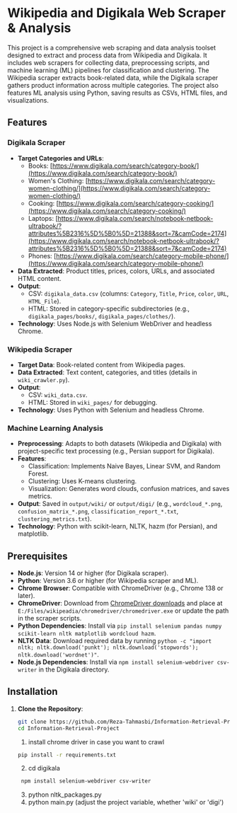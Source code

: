 # Wikipedia and Digikala Web Scraper & Analysis

This project is a comprehensive web scraping and data analysis toolset designed to extract and process data from Wikipedia and Digikala. It includes web scrapers for collecting data, preprocessing scripts, and machine learning (ML) pipelines for classification and clustering. The Wikipedia scraper extracts book-related data, while the Digikala scraper gathers product information across multiple categories. The project also features ML analysis using Python, saving results as CSVs, HTML files, and visualizations.

## Features

### Digikala Scraper
- **Target Categories and URLs**:
  - Books: [https://www.digikala.com/search/category-book/](https://www.digikala.com/search/category-book/)
  - Women's Clothing: [https://www.digikala.com/search/category-women-clothing/](https://www.digikala.com/search/category-women-clothing/)
  - Cooking: [https://www.digikala.com/search/category-cooking/](https://www.digikala.com/search/category-cooking/)
  - Laptops: [https://www.digikala.com/search/notebook-netbook-ultrabook/?attributes%5B2316%5D%5B0%5D=21388&sort=7&camCode=2174](https://www.digikala.com/search/notebook-netbook-ultrabook/?attributes%5B2316%5D%5B0%5D=21388&sort=7&camCode=2174)
  - Phones: [https://www.digikala.com/search/category-mobile-phone/](https://www.digikala.com/search/category-mobile-phone/)
- **Data Extracted**: Product titles, prices, colors, URLs, and associated HTML content.
- **Output**:
  - CSV: `digikala_data.csv` (columns: `Category`, `Title`, `Price`, `color`, `URL`, `HTML_File`).
  - HTML: Stored in category-specific subdirectories (e.g., `digikala_pages/books/`, `digikala_pages/clothes/`).
- **Technology**: Uses Node.js with Selenium WebDriver and headless Chrome.

### Wikipedia Scraper
- **Target Data**: Book-related content from Wikipedia pages.
- **Data Extracted**: Text content, categories, and titles (details in `wiki_crawler.py`).
- **Output**:
  - CSV: `wiki_data.csv`.
  - HTML: Stored in `wiki_pages/` for debugging.
- **Technology**: Uses Python with Selenium and headless Chrome.

### Machine Learning Analysis
- **Preprocessing**: Adapts to both datasets (Wikipedia and Digikala) with project-specific text processing (e.g., Persian support for Digikala).
- **Features**:
  - Classification: Implements Naive Bayes, Linear SVM, and Random Forest.
  - Clustering: Uses K-means clustering.
  - Visualization: Generates word clouds, confusion matrices, and saves metrics.
- **Output**: Saved in `output/wiki/` or `output/digi/` (e.g., `wordcloud_*.png`, `confusion_matrix_*.png`, `classification_report_*.txt`, `clustering_metrics.txt`).
- **Technology**: Python with scikit-learn, NLTK, hazm (for Persian), and matplotlib.

## Prerequisites

- **Node.js**: Version 14 or higher (for Digikala scraper).
- **Python**: Version 3.6 or higher (for Wikipedia scraper and ML).
- **Chrome Browser**: Compatible with ChromeDriver (e.g., Chrome 138 or later).
- **ChromeDriver**: Download from [ChromeDriver downloads](https://chromedriver.chromium.org/downloads) and place at `E:/Files/wikipeadia/chromedriver/chromedriver.exe` or update the path in the scraper scripts.
- **Python Dependencies**: Install via `pip install selenium pandas numpy scikit-learn nltk matplotlib wordcloud hazm`.
- **NLTK Data**: Download required data by running `python -c "import nltk; nltk.download('punkt'); nltk.download('stopwords'); nltk.download('wordnet')"`.
- **Node.js Dependencies**: Install via `npm install selenium-webdriver csv-writer` in the Digikala directory.

## Installation

1. **Clone the Repository**:
   ```bash
   git clone https://github.com/Reza-Tahmasbi/Information-Retrieval-Project.git
   cd Information-Retrieval-Project
   ```

   1. install chrome driver in case you want to crawl

   ```bash
   pip install -r requirements.txt
   ```

   2. cd digikala

   ```bash
    npm install selenium-webdriver csv-writer
   ```

   3. python nltk_packages.py
   4. python main.py (adjust the project variable, whether 'wiki' or 'digi')

